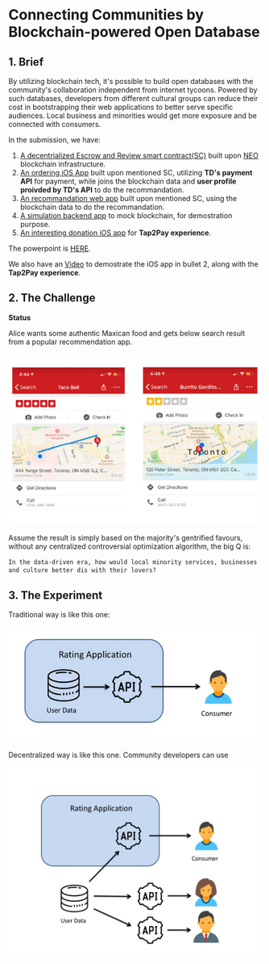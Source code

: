 # Connecting Communities by Blockchain-powered Open Database



## 1. Brief

By utilizing blockchain tech, it's possible to build open databases with the community's collaboration independent from internet tycoons. Powered by such databases, developers from different cultural groups can reduce their cost in bootstrapping their web applications to better serve specific audiences. Local business and minorities would get more exposure and be connected with consumers.

In the submission, we have:

1. [A decentrialized Escrow and Review smart contract(SC)](https://github.com/norchain/ElevateHackathon/tree/master/SmartContract) built upon [NEO](http://neo.org/) blockchain infrastructure. 
2. [An ordering iOS App](https://github.com/norchain/ElevateHackathon/tree/master/ios) built upon mentioned SC, utilizing **TD's payment API** for payment, while joins the blockchain data and **user profile proivded by TD's API** to do the recommandation. 
3. [An recommandation web app](https://github.com/norchain/ElevateHackathon/tree/master/webapp) built upon mentioned SC, using the blockchain data to do the recommandation. 
4. [A simulation backend app](https://github.com/norchain/ElevateHackathon/tree/master/apimock) to mock blockchain,  for demostration purpose. 
5. [An interesting donation iOS app](https://github.com/norchain/ElevateHackathon/tree/master/iPadDonation/Donation) for **Tap2Pay experience**. 

The powerpoint is [HERE](https://github.com/norchain/ElevateHackathon/blob/master/Elevate%20Hackathon.pptx).

We also have an [Video](https://www.youtube.com/watch?v=coy9kttPirA) to demostrate the iOS app in bullet 2, along with the **Tap2Pay experience**.



## 2. The Challenge

**Status**

Alice wants some authentic Maxican food and gets below search result from a popular recommendation app.

![MaxicanFood](pics/MaxicanFood.jpg)

Assume the result is simply based on the majority's gentrified favours, without any centralized controversial optimization algorithm, the big Q is:

```
In the data-driven era, how would local minority services, businesses and culture better dis with their lovers?
```





## 3. The Experiment

Traditional way is like this one:

![CentrializedServer](pics/CentrializedServer.jpg)

Decentralized way is like this one. Community developers can use  

![CentrializedServer](pics/DecenServer.jpg)










